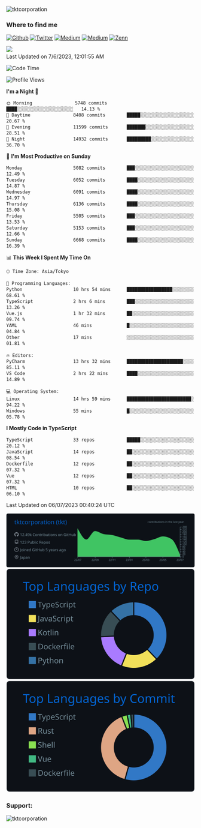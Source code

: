 <p align="left"> <img src="https://komarev.com/ghpvc/?username=tktcorporation&label=Profile%20views&color=0e75b6&style=flat" alt="tktcorporation" /> </p>

<h3>Where to find me</h3>
<p>
<a href="https://github.com/tktcorporation" target="_blank"><img alt="Github" src="https://img.shields.io/badge/GitHub-%2312100E.svg?&style=for-the-badge&logo=Github&logoColor=white" /></a>
<a href="https://twitter.com/tktcorporation" target="_blank"><img alt="Twitter" src="https://img.shields.io/badge/twitter-%231DA1F2.svg?&style=for-the-badge&logo=twitter&logoColor=white" /></a>
<a href="https://www.linkedin.com/in/tktcorporation" target="_blank"><img alt="Medium" src="https://img.shields.io/badge/linkdin-0a66c2.svg?&style=for-the-badge&logo=linkedin&logoColor=white" /></a>
<a href="https://qiita.com/tktcorporation" target="_blank"><img alt="Medium" src="https://img.shields.io/badge/qiita-55C500.svg?&style=for-the-badge&logo=qiita&logoColor=white" /></a>
<a href="https://zenn.dev/tktcorporation" target="_blank"><img alt="Zenn" src="https://img.shields.io/badge/Zenn-3EA8FF.svg?&style=for-the-badge&logo=Zenn&logoColor=white" /></a>
</p>

<!--START_SECTION:lapras-card-->
<a href="https://lapras.com/public/tktcorporation" target="_blank" rel="noopener noreferrer"><img src="https://lapras-card-generator.vercel.app/api/svg?e=3.87&b=3.48&i=3.58&b1=%23232323&b2=%236d6d6d&i1=%23212121&i2=%23818181&l=en" width="300" ></a>  
Last Updated on 7/6/2023, 12:01:55 AM
<!--END_SECTION:lapras-card-->
  
<!--START_SECTION:waka-->
![Code Time](http://img.shields.io/badge/Code%20Time-1%2C070%20hrs%207%20mins-blue)

![Profile Views](http://img.shields.io/badge/Profile%20Views-0-blue)

**I'm a Night 🦉** 

```text
🌞 Morning                5748 commits        ████░░░░░░░░░░░░░░░░░░░░░   14.13 % 
🌆 Daytime                8408 commits        █████░░░░░░░░░░░░░░░░░░░░   20.67 % 
🌃 Evening                11599 commits       ███████░░░░░░░░░░░░░░░░░░   28.51 % 
🌙 Night                  14932 commits       █████████░░░░░░░░░░░░░░░░   36.70 % 
```
📅 **I'm Most Productive on Sunday** 

```text
Monday                   5082 commits        ███░░░░░░░░░░░░░░░░░░░░░░   12.49 % 
Tuesday                  6052 commits        ████░░░░░░░░░░░░░░░░░░░░░   14.87 % 
Wednesday                6091 commits        ████░░░░░░░░░░░░░░░░░░░░░   14.97 % 
Thursday                 6136 commits        ████░░░░░░░░░░░░░░░░░░░░░   15.08 % 
Friday                   5505 commits        ███░░░░░░░░░░░░░░░░░░░░░░   13.53 % 
Saturday                 5153 commits        ███░░░░░░░░░░░░░░░░░░░░░░   12.66 % 
Sunday                   6668 commits        ████░░░░░░░░░░░░░░░░░░░░░   16.39 % 
```


📊 **This Week I Spent My Time On** 

```text
🕑︎ Time Zone: Asia/Tokyo

💬 Programming Languages: 
Python                   10 hrs 54 mins      █████████████████░░░░░░░░   68.61 % 
TypeScript               2 hrs 6 mins        ███░░░░░░░░░░░░░░░░░░░░░░   13.26 % 
Vue.js                   1 hr 32 mins        ██░░░░░░░░░░░░░░░░░░░░░░░   09.74 % 
YAML                     46 mins             █░░░░░░░░░░░░░░░░░░░░░░░░   04.84 % 
Other                    17 mins             ░░░░░░░░░░░░░░░░░░░░░░░░░   01.81 % 

🔥 Editors: 
PyCharm                  13 hrs 32 mins      █████████████████████░░░░   85.11 % 
VS Code                  2 hrs 22 mins       ████░░░░░░░░░░░░░░░░░░░░░   14.89 % 

💻 Operating System: 
Linux                    14 hrs 59 mins      ████████████████████████░   94.22 % 
Windows                  55 mins             █░░░░░░░░░░░░░░░░░░░░░░░░   05.78 % 
```

**I Mostly Code in TypeScript** 

```text
TypeScript               33 repos            █████░░░░░░░░░░░░░░░░░░░░   20.12 % 
JavaScript               14 repos            ██░░░░░░░░░░░░░░░░░░░░░░░   08.54 % 
Dockerfile               12 repos            ██░░░░░░░░░░░░░░░░░░░░░░░   07.32 % 
Vue                      12 repos            ██░░░░░░░░░░░░░░░░░░░░░░░   07.32 % 
HTML                     10 repos            ██░░░░░░░░░░░░░░░░░░░░░░░   06.10 % 
```




 Last Updated on 06/07/2023 00:40:24 UTC
<!--END_SECTION:waka-->

[![](https://raw.githubusercontent.com/tktcorporation/tktcorporation/master/profile-summary-card-output/github_dark/0-profile-details.svg)](https://github.com/vn7n24fzkq/github-profile-summary-cards)
[![](https://raw.githubusercontent.com/tktcorporation/tktcorporation/master/profile-summary-card-output/github_dark/1-repos-per-language.svg)](https://github.com/vn7n24fzkq/github-profile-summary-cards) [![](https://raw.githubusercontent.com/tktcorporation/tktcorporation/master/profile-summary-card-output/github_dark/2-most-commit-language.svg)](https://github.com/vn7n24fzkq/github-profile-summary-cards)

<h3 align="left">Support:</h3>
<p><a href="https://www.buymeacoffee.com/tktcorporation"> <img align="left" src="https://cdn.buymeacoffee.com/buttons/v2/default-yellow.png" height="50" width="210" alt="tktcorporation" /></a></p><br><br>
